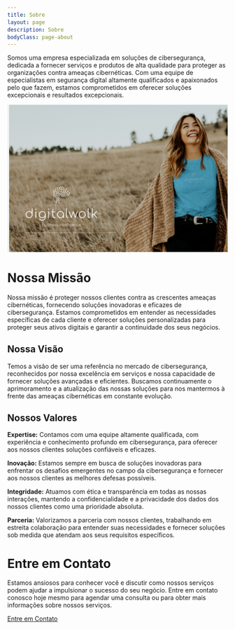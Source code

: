 ```yaml
---
title: Sobre
layout: page
description: Sobre
bodyClass: page-about
---
```


Somos uma empresa especializada em soluções de cibersegurança, dedicada a fornecer serviços e produtos de alta qualidade para proteger as organizações contra ameaças cibernéticas. Com uma equipe de especialistas em segurança digital altamente qualificados e apaixonados pelo que fazem, estamos comprometidos em oferecer soluções excepcionais e resultados excepcionais.


![Accounting Services](/images/brand-about.png)

# Nossa Missão

Nossa missão é proteger nossos clientes contra as crescentes ameaças cibernéticas, fornecendo soluções inovadoras e eficazes de cibersegurança. Estamos comprometidos em entender as necessidades específicas de cada cliente e oferecer soluções personalizadas para proteger seus ativos digitais e garantir a continuidade dos seus negócios.

## Nossa Visão

Temos a visão de ser uma referência no mercado de cibersegurança, reconhecidos por nossa excelência em serviços e nossa capacidade de fornecer soluções avançadas e eficientes. Buscamos continuamente o aprimoramento e a atualização das nossas soluções para nos mantermos à frente das ameaças cibernéticas em constante evolução.

## Nossos Valores

**Expertise:** Contamos com uma equipe altamente qualificada, com experiência e conhecimento profundo em cibersegurança, para oferecer aos nossos clientes soluções confiáveis e eficazes.

**Inovação:** Estamos sempre em busca de soluções inovadoras para enfrentar os desafios emergentes no campo da cibersegurança e fornecer aos nossos clientes as melhores defesas possíveis.

**Integridade:** Atuamos com ética e transparência em todas as nossas interações, mantendo a confidencialidade e a privacidade dos dados dos nossos clientes como uma prioridade absoluta.

**Parceria:** Valorizamos a parceria com nossos clientes, trabalhando em estreita colaboração para entender suas necessidades e fornecer soluções sob medida que atendam aos seus requisitos específicos.

# Entre em Contato

Estamos ansiosos para conhecer você e discutir como nossos serviços podem ajudar a impulsionar o sucesso do seu negócio. Entre em contato conosco hoje mesmo para agendar uma consulta ou para obter mais informações sobre nossos serviços.


 <div class="row justify-content-center">
    <div class="col-auto">
      <a class="button button-primary" href="{{ "contact" | relative_url }}">Entre em Contato</a>
    </div>
</div>